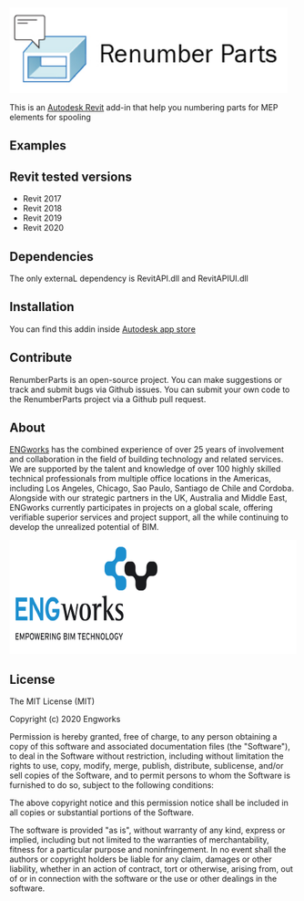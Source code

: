 [<img src="https://github.com/ENGworks-DEV/RenumberParts/blob/master/RenumberParts/Resources/LogoAndName-01.jpg" width="487.5" height="150">](https://engworks.com/renumber-parts/)

This is an [Autodesk Revit](https://www.autodesk.com/products/revit/overview) add-in that help you numbering parts for MEP elements for spooling

## Examples


## Revit tested versions

* Revit 2017
* Revit 2018
* Revit 2019
* Revit 2020

## Dependencies

The only externaL dependency is RevitAPI.dll and RevitAPIUI.dll

## Installation

You can find this addin inside [Autodesk app store](https://apps.autodesk.com/RVT/en/Detail/Index?id=6406217177150473185&appLang=en&os=Win64)

## Contribute ##

RenumberParts is an open-source project. You can make suggestions or track and submit bugs via Github issues.  You can submit your own code to the RenumberParts project via a Github pull request.

## About ##

[ENGworks](https://engworks.com/) has the combined experience of over 25 years of involvement and collaboration in the field of building technology and related services. We are supported by the talent and knowledge of over 100 highly skilled technical professionals from multiple office locations in the Americas, including Los Angeles, Chicago, Sao Paulo, Santiago de Chile and Cordoba. Alongside with our strategic partners in the UK, Australia and Middle East, ENGworks currently participates in projects on a global scale, offering verifiable superior services and project support, all the while continuing to develop the unrealized potential of BIM.

[<img src="https://github.com/ENGworks-DEV/RenumberParts/blob/master/RenumberParts/Resources/EngLogo-01.png" width="650" height="200">](https://engworks.com/)

## License ##

The MIT License (MIT)

Copyright (c) 2020 Engworks

Permission is hereby granted, free of charge, to any person obtaining a copy of this software and associated documentation files (the "Software"), to deal in the Software without restriction, including without limitation the rights to use, copy, modify, merge, publish, distribute, sublicense, and/or sell copies of the Software, and to permit persons to whom the Software is furnished to do so, subject to the following conditions:

The above copyright notice and this permission notice shall be included in all copies or substantial portions of the Software.

The software is provided "as is", without warranty of any kind, express or implied, including but not limited to the warranties of merchantability, fitness for a particular purpose and noninfringement. In no event shall the authors or copyright holders be liable for any claim, damages or other liability, whether in an action of contract, tort or otherwise, arising from, out of or in connection with the software or the use or other dealings in the software.
